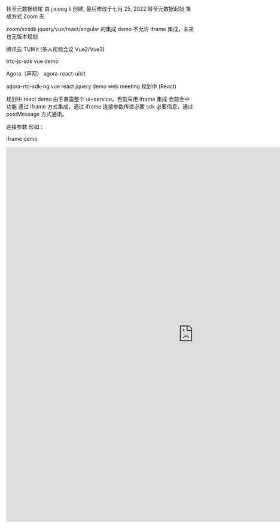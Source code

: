 转至元数据结尾
由 jixiong li 创建, 最后修改于七月 25, 2022 转至元数据起始
集成方式
Zoom
无

zoom/xxsdk jquery/vue/react/angular 的集成 demo
不允许 iframe 集成，未来也无版本规划

腾讯云
TUIKit (多人视频会议 Vue2/Vue3)

trtc-js-sdk vue demo

Agora（声网）
agora-react-uikit

agora-rtc-sdk-ng vue react jquery demo
web meeting
规划中 (React)

规划中 react demo 由于暴露整个 ui+service，目前采用 iframe 集成
会前会中功能
通过 iframe 方式集成，通过 iframe 连接参数传递必要 sdk 必要信息，通过 postMessage 方式通讯。

连接参数 形如：

iframe demo

<iframe id="demo"
   title="Crystal Web Meeting"
   width="1000"
   height="1000"
   allow="camera 'src'; microphone 'src'; fullscreen "
   frameborder="0"
   src="http://localhost:5020/meetingweb/room?mid=274709963&pwd=312564&env=HKTest&token=0d3c5f98645934656082ada57f7a6df2&uid=1-UA-203700418245840896&nickname=web&audio_status=1&video_status=1"
/>
连接参数

mid
会议 id

pwd
会议密码（长/短）

token
sdk token

uid
sdk 用户 id

nickname 入会昵称
audio_status 麦克风 状态
1 开启 0 关闭

video_status 摄像头 状态
1 开启 0 关闭

external 外部联系人
1 是 0 不是 不填 不是

iframe 初始化 allow 能力

camera
src

允许使用摄像头
microphone
src

允许使用麦克风
fullscreen

允许全屏

postMessage 父子通讯 见 demo

id
uuid

避免异步处理不同消息导致异常
type
枚举

meetingEnd 会议结束 跳转会前反馈
meetingRmove 被移除 跳转会前页面提示
meetingReject 等候室不批准 跳转会前页面提示
msg
内容

具体内容

设备管理能力
navigator.mediaDevices.getUserMedia 获得权限后 调用
navigator.mediaDevices.enumerateDevices // 设备列表

异常场景
跳转逻辑

SDK Token 失效刷新 会前页面重新登录或点击 join
SDK Token 未失效刷新 会中页面

浏览器兼容
Zoom
Chrome 69+

Firefox 56+

Safari 11+

Edge 79+

https
虚拟背景 仅 Chrome 支持
屏幕共享 Safari 不支持

在 2021 Aug 17 不再支持 IE11

腾讯云
Chrome 56+

Firefox 56+

Safari 11+

Edge 80+

Opera 46+

https
不同功能支持要求不一，详见如下：

https://cloud.tencent.com/document/product/647/17249

Agora（声网）
Chrome 69+

Firefox 56+

Safari 11+

Edge 79+

https
web meeting
Chrome 69+

Firefox 56+

Safari 11+

Edge 79+

https
需测试最低支持版本，提示用户下载最新版本，
以提供更好质量更多功能。
mediasoup 最低支持
https://github.com/versatica/mediasoup-client/blob/ae7cff4fd43f8e9f93225dfaa9348cfdd73a82d6/lib/Device.js#L48

Chrome 55 +
firefox 60 +
safari11 +

iframe 父子通讯 Demo

iframe demo
// 父页面 即 会前页面
mounted(){
function messageListener (event) {
// 安全: 非同域剔除
if (event.origin !== origin) {
return;
}
const data = JSON.parse(event.data);
// meetingEnd: 会议结束 会前反馈
// meetingRmove: 被移除 会前页面提示
// meetingReject: 等候室不批准 会前页面提示
switch (data.type) {
case 'meetingEnd':
break;
case 'meetingRmove':
break;
case 'meetingReject':
break;
}
}
const meetingFrame = meetingFrameRef.contentWindow;
window.addEventListener('message', messageListener, false);
const postPayLoad = {
id: uuid(),
type: 'meetingRmove' | 'meetingEnd' | 'meetingReject',
msg: {
xxx: xx
}
}
meetingFrame.postMessage(postPayLoad)
}
iframe demo
// 被嵌入页面 即 会中页面
useEffect(() => {
const handleFrameMessage = (event)=> {
// 安全: 非同域剔除
if (event.origin !== "http://会前连接") {
return;
}
const message = JSON.parse(event.data);
const postPayLoad = {
id: uuid(),
type: 'meetingRmove' | 'meetingEnd' | 'meetingReject',
msg: {
xxx: xx
}
}
// 发送消息 给 父
event.source.postMessage(JSON.stringify(postPayLoad), parentMessageEvent.origin);
}

    window.addEventListener('message', handleFrameMessage);

    return () => {
      window.removeEventListener('message', handleFrameMessage);
    };

}, []);
